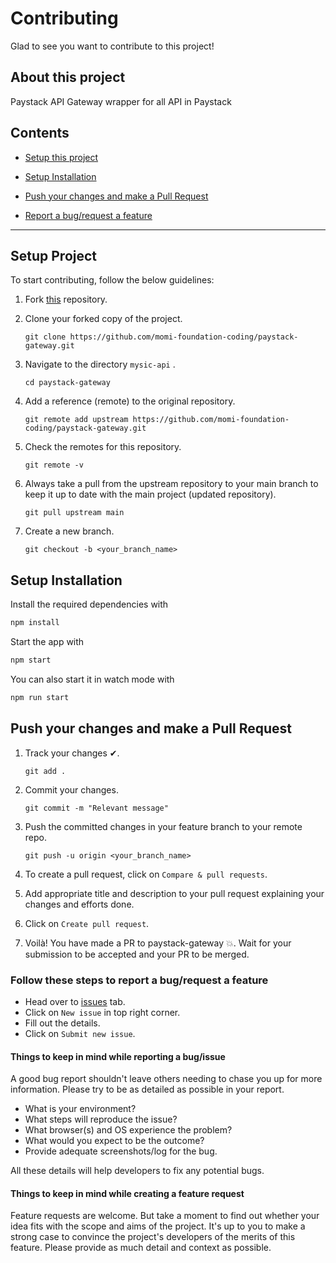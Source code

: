 # Contributing

Glad to see you want to contribute to this project!

## About this project 

Paystack API Gateway wrapper for all API in Paystack

## Contents

- [Setup this project](#setup-project)

- [Setup Installation](#setup-installation)

- [Push your changes and make a Pull Request](#push-your-changes-and-make-a-pull-request)

- [Report a bug/request a feature](#follow-these-steps-to-report-a-bugrequest-a-feature)
---

## Setup Project

To start contributing, follow the below guidelines:

1. Fork [this](https://github.com/momi-foundation-coding/paystack-gateway.git) repository.

2. Clone your forked copy of the project.

   ```
   git clone https://github.com/momi-foundation-coding/paystack-gateway.git
   ```

3. Navigate to the directory `mysic-api` .

   ```
   cd paystack-gateway
   ```

4. Add a reference (remote) to the original repository.

   ```
   git remote add upstream https://github.com/momi-foundation-coding/paystack-gateway.git
   ```

5. Check the remotes for this repository.

   ```
   git remote -v
   ```

6. Always take a pull from the upstream repository to your main branch to keep it up to date with the main project (updated repository).

   ```
   git pull upstream main
   ```

7. Create a new branch.

   ```
   git checkout -b <your_branch_name>
   ```

## Setup Installation 

Install the required dependencies with

```sh
npm install
```

Start the app with

```sh
npm start
```

You can also start it in watch mode with

```sh
npm run start
```


## Push your changes and make a Pull Request

1. Track your changes ✔.

    ```
    git add .
    ```

2. Commit your changes.

    ```
    git commit -m "Relevant message"
    ```

3. Push the committed changes in your feature branch to your remote repo.

    ```
    git push -u origin <your_branch_name>
    ```

4. To create a pull request, click on `Compare & pull requests`.

5. Add appropriate title and description to your pull request explaining your changes and efforts done.

6. Click on `Create pull request`.

7. Voilà! You have made a PR to paystack-gateway 💥. Wait for your submission to be accepted and your PR to be merged.



### Follow these steps to report a bug/request a feature

- Head over to [issues](https://github.com/momi-foundation-coding/paystack-gateway.git/issues) tab.
- Click on `New issue` in top right corner.
- Fill out the details.
- Click on `Submit new issue`.

#### Things to keep in mind while reporting a bug/issue

A good bug report shouldn't leave others needing to chase you up for more information.
Please try to be as detailed as possible in your report.

- What is your environment?
- What steps will reproduce the issue?
- What browser(s) and OS experience the problem?
- What would you expect to be the outcome?
- Provide adequate screenshots/log for the bug.

All these details will help developers to fix any potential bugs.

#### Things to keep in mind while creating a feature request

Feature requests are welcome. But take a moment to find out whether your idea fits with the scope and aims of the project.
It's up to you to make a strong case to convince the project's developers of the merits of this feature. Please provide as much detail and context as possible.